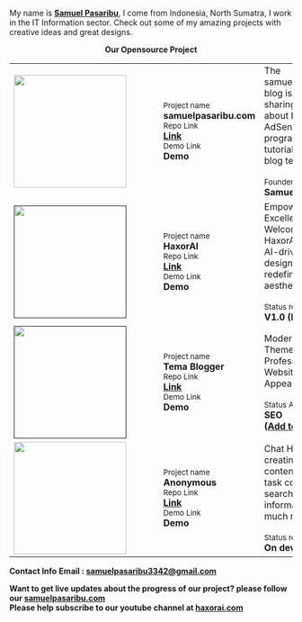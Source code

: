 My name is <a href='https://samuelpasaribu.github.io'><b>Samuel Pasaribu</b></a>, I come from Indonesia, North Sumatra, I work in the IT Information sector. Check out some of my amazing projects with creative ideas and great designs.

<center>
  
**Our Opensource Project**
  <table>
    <tr>
      <td><a href="https://github.com/haxorsprogramming/Mondry" style="margin-right:50px;">
<img src="https://www.samuel.com/public/images/logo.svg?ik-sdk-version=javascript-1.4.3&updatedAt=1642493851825" width="200px">
        </a></td>
      <td>
        <small>Project name </small><br/>
        <strong>samuelpasaribu.com</strong><br/>
        <small>Repo Link </small><br/>
        <strong><a href="https://www.samuelpasaribu.com">Link</a></strong><br/>
        <small>Demo Link </small><br/>
        <strong>Demo</strong>
      </td>
      <td width="500px">
        The samuelpasaribu.com blog is media sharing and sharing about Blogger, AdSense, programming, tutorials, tools and blog templates.<br/><br/>
        <small>Founder </small><br/>
        <strong>Samuel Pasaribu</strong><br/>
      </td>
    </tr>
    <tr>
      <td><a href="" style="margin-right:50px;">
<img src="https://cdn.jsdelivr.net/gh/samuelpasaribu/haxortheme/haxortheme-icon.svg?ik-sdk-version=javascript-1.4.3&updatedAt=1642493937362" width="200px">
        </a></td>
      <td>
        <small>Project name </small><br/>
        <strong>HaxorAI</strong><br/>
        <small>Repo Link </small><br/>
        <strong><a href="https://www.haxorai.com">Link</a></strong><br/>
        <small>Demo Link </small><br/>
        <strong>Demo</strong>
      </td>
      <td width="500px">
        Empowering Web Excellence: Welcome to HaxorAI. Discover AI-driven web designs that redefine modern aesthetics.<br/><br/>
        <small>Status release </small><br/>
        <strong>V1.0  (Release)</strong><br/>
      </td>
    </tr>
    <tr>
      <td><a href="" style="margin-right:50px;">
<img src="https://www.freeiconspng.com/thumbs/blogger-logo-icon-png/blogger-logo-icon-png-5.png?ik-sdk-version=javascript-1.4.3&updatedAt=1609130539268" width="200px">
        </a></td>
      <td>
        <small>Project name </small><br/>
        <strong>Tema Blogger</strong><br/>
        <small>Repo Link </small><br/>
        <strong><a href="https://www.haxorai.com">Link</a></strong><br/>
        <small>Demo Link </small><br/>
        <strong>Demo</strong>
      </td>
      <td width="500px">
        Modern Blogger Themes for a Professional Website Appearance
        <br/><br/>
        <small>Status Analytics </small><br/>
        <strong>SEO</strong><br/>
        <strong>(<a href="https://bit.ly/2NOIFtY">Add to Cart</a>)</strong><br/>
      </td>
    </tr>
    <tr>
      <td><a href="https://github.com/haxorsprogramming/Bengkel-Caca" style="margin-right:50px;">
<img src="https://cdn.jsdelivr.net/gh/zonemedia/okemedia/img/samuelganteng.gif?ik-sdk-version=javascript-1.4.3&updatedAt=1642493997434" width="200px">
        </a></td>
      <td>
        <small>Project name </small><br/>
        <strong>Anonymous</strong><br/>
        <small>Repo Link </small><br/>
        <strong><a href="https://chat.haxorai.com">Link</a></strong><br/>
        <small>Demo Link </small><br/>
        <strong>Demo</strong>
      </td>
      <td width="500px">
        Chat HaxorAI for creating engaging content, simplifying task completion, searching information, and much more.<br/><br/>
        <small>Status release </small><br/>
        <strong>On development</strong><br/>
      </td>
    </tr>
  </table>  
</center>


**Contact Info**
<strong>Email : samuelpasaribu3342@gmail.com</strong>

**Want to get live updates about the progress of our project? please follow our <a href="https://bit.ly/3fc1zZe">samuelpasaribu.com</a>**<br/>
**Please help subscribe to our youtube channel at <a href='https://www.blogger.com/follow.g?blogID=4061594496594647061'>haxorai.com</a>**
